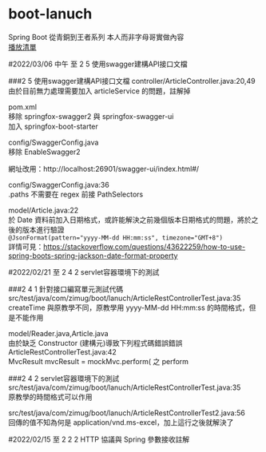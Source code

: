 # boot-lanuch
Spring Boot 從青銅到王者系列 本人而非字母哥實做內容  
[播放清單](https://www.youtube.com/playlist?list=PLPeEs8-8l_L8VvpXKLOscgyDOaXKaPnVf)

#2022/03/06 中午
至 2 5 使用swagger建構API接口文檔

###2 5 使用swagger建構API接口文檔
controller/ArticleController.java:20,49  
由於目前無力處理需要加入 articleService 的問題，註解掉

pom.xml  
移除 springfox-swagger2 與 springfox-swagger-ui  
加入 springfox-boot-starter 

config/SwaggerConfig.java  
移除 EnableSwagger2

網址改用：http://localhost:26901/swagger-ui/index.html#/

config/SwaggerConfig.java:36  
.paths 不需要在 regex 前接 PathSelectors

model/Article.java:22  
於 Date 資料前加入日期格式，或許能解決之前幾個版本日期格式的問題，將於之後的版本進行驗證  
`@JsonFormat(pattern="yyyy-MM-dd HH:mm:ss", timezone="GMT+8")`  
詳情可見：https://stackoverflow.com/questions/43622259/how-to-use-spring-boots-spring-jackson-date-format-property


#2022/02/21 
至 2 4 2 servlet容器環境下的測試

###2 4 1 針對接口編寫單元測試代碼
src/test/java/com/zimug/boot/lanuch/ArticleRestControllerTest.java:35  
createTime 與原教學不同，原教學用 yyyy-MM-dd HH:mm:ss 的時間格式，但是不能作用

model/Reader.java,Article.java  
由於缺乏 Constructor (建構元)導致下列程式碼錯誤錯誤  
ArticleRestControllerTest.java:42  
MvcResult mvcResult = mockMvc.perform( 之 perform  
  
###2 4 2 servlet容器環境下的測試    
src/test/java/com/zimug/boot/lanuch/ArticleRestControllerTest.java:35  
原教學的時間格式可以作用  

src/test/java/com/zimug/boot/lanuch/ArticleRestControllerTest2.java:56  
回傳的值不知為何是 application/vnd.ms-excel，加上這行之後就解決了

#2022/02/15
至 2 2 2 HTTP 協議與 Spring 參數接收註解


